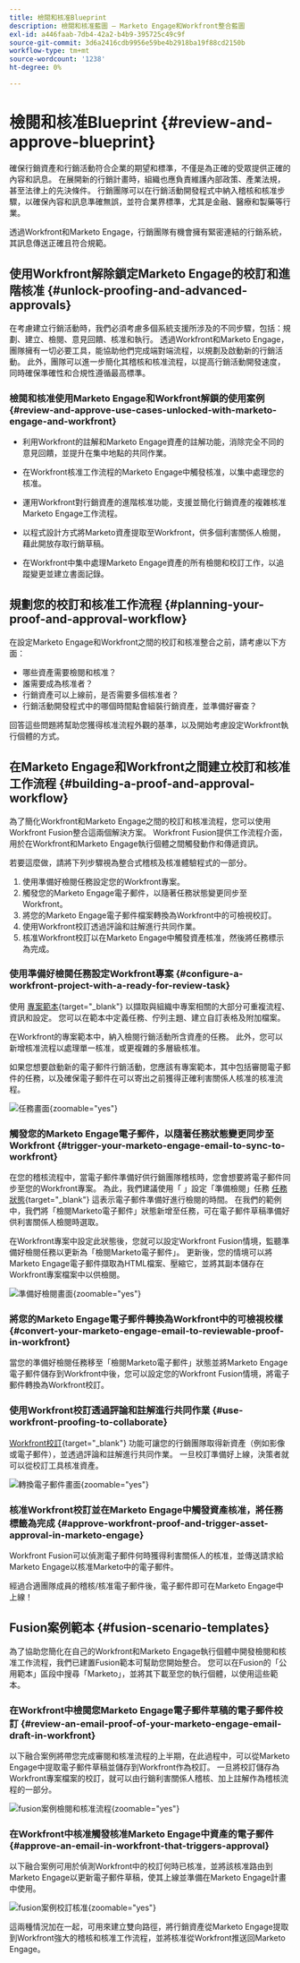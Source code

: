 ```yaml
---
title: 檢閱和核准Blueprint
description: 檢閱和核准藍圖 — Marketo Engage和Workfront整合藍圖
exl-id: a446faab-7db4-42a2-b4b9-395725c49c9f
source-git-commit: 3d6a2416cdb9956e59be4b2918ba19f88cd2150b
workflow-type: tm+mt
source-wordcount: '1238'
ht-degree: 0%

---
```


# 檢閱和核准Blueprint {#review-and-approve-blueprint}

確保行銷資產和行銷活動符合企業的期望和標準，不僅是為正確的受眾提供正確的內容和訊息。 在展開新的行銷計畫時，組織也應負責維護內部政策、產業法規，甚至法律上的先決條件。 行銷團隊可以在行銷活動開發程式中納入稽核和核准步驟，以確保內容和訊息準確無誤，並符合業界標準，尤其是金融、醫療和製藥等行業。

透過Workfront和Marketo Engage，行銷團隊有機會擁有緊密連結的行銷系統，其訊息傳送正確且符合規範。

## 使用Workfront解除鎖定Marketo Engage的校訂和進階核准 {#unlock-proofing-and-advanced-approvals}

在考慮建立行銷活動時，我們必須考慮多個系統支援所涉及的不同步驟，包括：規劃、建立、檢閱、意見回饋、核准和執行。 透過Workfront和Marketo Engage，團隊擁有一切必要工具，能協助他們完成端對端流程，以規劃及啟動新的行銷活動。 此外，團隊可以進一步簡化其稽核和核准流程，以提高行銷活動開發速度，同時確保準確性和合規性遵循最高標準。

### 檢閱和核准使用Marketo Engage和Workfront解鎖的使用案例 {#review-and-approve-use-cases-unlocked-with-marketo-engage-and-workfront}

* 利用Workfront的註解和Marketo Engage資產的註解功能，消除完全不同的意見回饋，並提升在集中地點的共同作業。

* 在Workfront核准工作流程的Marketo Engage中觸發核准，以集中處理您的核准。

* 運用Workfront對行銷資產的進階核准功能，支援並簡化行銷資產的複雜核准Marketo Engage工作流程。

* 以程式設計方式將Marketo資產提取至Workfront，供多個利害關係人檢閱，藉此開放存取行銷草稿。

* 在Workfront中集中處理Marketo Engage資產的所有檢閱和校訂工作，以追蹤變更並建立書面記錄。

## 規劃您的校訂和核准工作流程 {#planning-your-proof-and-approval-workflow}

在設定Marketo Engage和Workfront之間的校訂和核准整合之前，請考慮以下方面：

* 哪些資產需要檢閱和核准？
* 誰需要成為核准者？
* 行銷資產可以上線前，是否需要多個核准者？
* 行銷活動開發程式中的哪個時間點會組裝行銷資產，並準備好審查？

回答這些問題將幫助您獲得核准流程外觀的基準，以及開始考慮設定Workfront執行個體的方式。

## 在Marketo Engage和Workfront之間建立校訂和核准工作流程 {#building-a-proof-and-approval-workflow}

為了簡化Workfront和Marketo Engage之間的校訂和核准流程，您可以使用Workfront Fusion整合這兩個解決方案。 Workfront Fusion提供工作流程介面，用於在Workfront和Marketo Engage執行個體之間觸發動作和傳遞資訊。

若要這麼做，請將下列步驟視為整合式稽核及核准體驗程式的一部分。

1. 使用準備好檢閱任務設定您的Workfront專案。
1. 觸發您的Marketo Engage電子郵件，以隨著任務狀態變更同步至Workfront。
1. 將您的Marketo Engage電子郵件檔案轉換為Workfront中的可檢視校訂。
1. 使用Workfront校訂透過評論和註解進行共同作業。
1. 核准Workfront校訂以在Marketo Engage中觸發資產核准，然後將任務標示為完成。

### 使用準備好檢閱任務設定Workfront專案 {#configure-a-workfront-project-with-a-ready-for-review-task}

使用 [專案範本](https://experienceleague.adobe.com/docs/workfront/using/manage-work/projects/create-and-manage-project-templates/project-template-overview.html){target="_blank"} 以擷取與組織中專案相關的大部分可重複流程、資訊和設定。 您可以在範本中定義任務、佇列主題、建立自訂表格及附加檔案。

在Workfront的專案範本中，納入檢閱行銷活動所含資產的任務。 此外，您可以新增核准流程以處理單一核准，或更複雜的多層級核准。

如果您想要啟動新的電子郵件行銷活動，您應該有專案範本，其中包括審閱電子郵件的任務，以及確保電子郵件在可以寄出之前獲得正確利害關係人核准的核准流程。

![任務畫面](assets/review-and-approve-blueprint-1.png){zoomable=&quot;yes&quot;}

### 觸發您的Marketo Engage電子郵件，以隨著任務狀態變更同步至Workfront {#trigger-your-marketo-engage-email-to-sync-to-workfront}

在您的稽核流程中，當電子郵件準備好供行銷團隊稽核時，您會想要將電子郵件同步至您的Workfront專案。 為此，我們建議使用「 」設定「準備檢閱」任務 [任務狀態](https://experienceleague.adobe.com/docs/workfront/using/manage-work/projects/update-work-on-a-project/update-task-status.html){target="_blank"} 這表示電子郵件準備好進行檢閱的時間。 在我們的範例中，我們將「檢閱Marketo電子郵件」狀態新增至任務，可在電子郵件草稿準備好供利害關係人檢閱時選取。

在Workfront專案中設定此狀態後，您就可以設定Workfront Fusion情境，監聽準備好檢閱任務以更新為「檢閱Marketo電子郵件」。 更新後，您的情境可以將Marketo Engage電子郵件擷取為HTML檔案、壓縮它，並將其副本儲存在Workfront專案檔案中以供檢閱。

![準備好檢閱畫面](assets/review-and-approve-blueprint-2.png){zoomable=&quot;yes&quot;}

### 將您的Marketo Engage電子郵件轉換為Workfront中的可檢視校樣 {#convert-your-marketo-engage-email-to-reviewable-proof-in-workfront}

當您的準備好檢閱任務移至「檢閱Marketo電子郵件」狀態並將Marketo Engage電子郵件儲存到Workfront中後，您可以設定您的Workfront Fusion情境，將電子郵件轉換為Workfront校訂。

### 使用Workfront校訂透過評論和註解進行共同作業 {#use-workfront-proofing-to-collaborate}

[Workfront校訂](https://experienceleague.adobe.com/docs/workfront/using/review-and-approve-work/proofing/proofing-overview/proofing-basics.html){target="_blank"} 功能可讓您的行銷團隊取得新資產（例如影像或電子郵件），並透過評論和註解進行共同作業。 一旦校訂準備好上線，決策者就可以從校訂工具核准資產。

![轉換電子郵件畫面](assets/review-and-approve-blueprint-3.png){zoomable=&quot;yes&quot;}

### 核准Workfront校訂並在Marketo Engage中觸發資產核准，將任務標籤為完成 {#approve-workfront-proof-and-trigger-asset-approval-in-marketo-engage}

Workfront Fusion可以偵測電子郵件何時獲得利害關係人的核准，並傳送請求給Marketo Engage以核准Marketo中的電子郵件。

經過合適團隊成員的稽核/核准電子郵件後，電子郵件即可在Marketo Engage中上線！

## Fusion案例範本 {#fusion-scenario-templates}

為了協助您簡化在自己的Workfront和Marketo Engage執行個體中開發檢閱和核准工作流程，我們已建置Fusion範本可幫助您開始整合。 您可以在Fusion的「公用範本」區段中搜尋「Marketo」，並將其下載至您的執行個體，以使用這些範本。

### 在Workfront中檢閱您Marketo Engage電子郵件草稿的電子郵件校訂 {#review-an-email-proof-of-your-marketo-engage-email-draft-in-workfront}

以下融合案例將帶您完成審閱和核准流程的上半期，在此過程中，可以從Marketo Engage中提取電子郵件草稿並儲存到Workfront作為校訂。 一旦將校訂儲存為Workfront專案檔案的校訂，就可以由行銷利害關係人稽核、加上註解作為稽核流程的一部分。

![fusion案例檢閱和核准流程](assets/review-and-approve-blueprint-4.png){zoomable=&quot;yes&quot;}

### 在Workfront中核准觸發核准Marketo Engage中資產的電子郵件 {#approve-an-email-in-workfront-that-triggers-approval}

以下融合案例可用於偵測Workfront中的校訂何時已核准，並將該核准路由到Marketo Engage以更新電子郵件草稿，使其上線並準備在Marketo Engage計畫中使用。

![fusion案例校訂核准](assets/review-and-approve-blueprint-5.png){zoomable=&quot;yes&quot;}

這兩種情況加在一起，可用來建立雙向路徑，將行銷資產從Marketo Engage提取到Workfront強大的稽核和核准工作流程，並將核准從Workfront推送回Marketo Engage。
